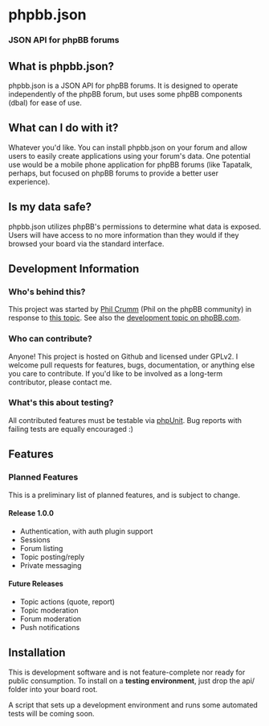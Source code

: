 # phpbb.json
### JSON API for phpBB forums

## What is phpbb.json?
phpbb.json is a JSON API for phpBB forums. It is designed to operate independently of the phpBB forum, but uses some phpBB components (dbal) for ease of use.

## What can I do with it?
Whatever you'd like. You can install phpbb.json on your forum and allow users to easily create applications using your forum's data. One potential use would be a mobile phone application for phpBB forums (like Tapatalk, perhaps, but focused on phpBB forums to provide a better user experience).

## Is my data safe?
phpbb.json utilizes phpBB's permissions to determine what data is exposed. Users will have access to no more information than they would if they browsed your board via the standard interface.

## Development Information
### Who's behind this?
This project was started by [Phil Crumm](http://github.com/pcrumm) (Phil on the phpBB community) in response to [this topic](http://www.phpbb.com/community/viewtopic.php?f=6&t=2156025). See also the [development topic on phpBB.com](http://www.phpbb.com/community/viewtopic.php?f=70&t=2157397).

### Who can contribute?
Anyone! This project is hosted on Github and licensed under GPLv2. I welcome pull requests for features, bugs, documentation, or anything else you care to contribute. If you'd like to be involved as a long-term contributor, please contact me.

### What's this about testing?
All contributed features must be testable via [phpUnit](http://phpunit.de/). Bug reports with failing tests are equally encouraged :)

## Features
### Planned Features
This is a preliminary list of planned features, and is subject to change.

#### Release 1.0.0
* Authentication, with auth plugin support
* Sessions
* Forum listing
* Topic posting/reply
* Private messaging

#### Future Releases
* Topic actions (quote, report)
* Topic moderation
* Forum moderation
* Push notifications

## Installation
This is development software and is not feature-complete nor ready for public consumption. To install on a **testing environment**, just drop the api/ folder into your board root.

A script that sets up a development environment and runs some automated tests will be coming soon.